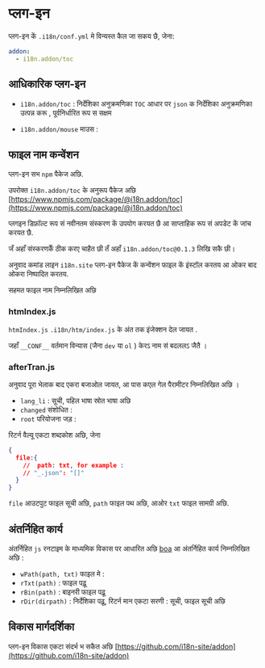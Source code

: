 # प्लग-इन

प्लग-इन कें `.i18n/conf.yml` मे विन्यस्त कैल जा सकय छै, जेना:

```yml
addon:
  - i18n.addon/toc
```

## आधिकारिक प्लग-इन

* `i18n.addon/toc` : निर्देशिका अनुक्रमणिका
  `TOC` आधार पर `json` क निर्देशिका अनुक्रमणिका उत्पन्न करू , पूर्वनिर्धारित रूप स सक्षम

* `i18n.addon/mouse` माउस :

## फाइल नाम कन्वेंशन

प्लग-इन सभ `npm` पैकेज अछि.

उपरोक्त `i18n.addon/toc` के अनुरूप पैकेज अछि [https://www.npmjs.com/package/@i18n.addon/toc](https://www.npmjs.com/package/@i18n.addon/toc)

प्लगइन डिफ़ॉल्ट रूप सं नवीनतम संस्करण कें उपयोग करयत छै आ साप्ताहिक रूप सं अपडेट कें जांच करयत छै.

जँ अहाँ संस्करणकेँ ठीक करए चाहैत छी तँ अहाँ `i18n.addon/toc@0.1.3` लिखि सकै छी।

अनुवाद कमांड लाइन `i18n.site` प्लग-इन पैकेज कें कन्वेंशन फाइल कें इंस्टॉल करतय आ ओकर बाद ओकरा निष्पादित करतय.

सहमत फाइल नाम निम्नलिखित अछि

### htmIndex.js

`htmIndex.js` `.i18n/htm/index.js` के अंत तक इंजेक्शन देल जायत .

जहाँ `__CONF__` वर्तमान विन्यास (जैना `dev` या `ol` ) केरऽ नाम स॑ बदललऽ जैतै ।

### afterTran.js

अनुवाद पूरा भेलाक बाद एकरा बजाओल जायत, आ पास कएल गेल पैरामीटर निम्नलिखित अछि ।

* `lang_li` : सूची, पहिल भाषा स्रोत भाषा अछि
* `changed` संशोधित :
* `root` परियोजना जड़ :

रिटर्न वैल्यू एकटा शब्दकोश अछि, जेना

```json
{
  file:{
    //  path: txt, for example :
    // "_.json": "[]"
  }
}
```

`file` आउटपुट फाइल सूची अछि, `path` फाइल पथ अछि, आओर `txt` फाइल सामग्री अछि.

## अंतर्निहित कार्य

अंतर्निहित `js` रनटाइम के माध्यमिक विकास पर आधारित अछि [boa](https://github.com/boa-dev/boa) आ अंतर्निहित कार्य निम्नलिखित अछि :

* `wPath(path, txt)` फाइल मे :
* `rTxt(path)` : फाइल पढ़ू
* `rBin(path)` : बाइनरी फाइल पढ़ू
* `rDir(dirpath)` : निर्देशिका पढ़ू, रिटर्न मान एकटा सरणी : सूची, फाइल सूची अछि

## विकास मार्गदर्शिका

प्लग-इन विकास एकटा संदर्भ भ सकैत अछि [https://github.com/i18n-site/addon](https://github.com/i18n-site/addon)